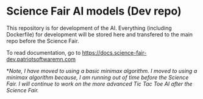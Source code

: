 # Science Fair AI models (Dev repo)

This repository is for development of the AI. Everything (including Dockerfile) for development will be stored here and transfered to the main repo before the Science Fair.

To read documentation,
go to <https://docs.science-fair-dev.patriotsoftwaremn.com>

**Note, I have moved to using a basic minimax algorithm.
I moved to using a minimax algorithm because, I am running out of time before the Science Fair.
I will continue to work on the more advanced Tic Tac Toe AI after the Science Fair.*